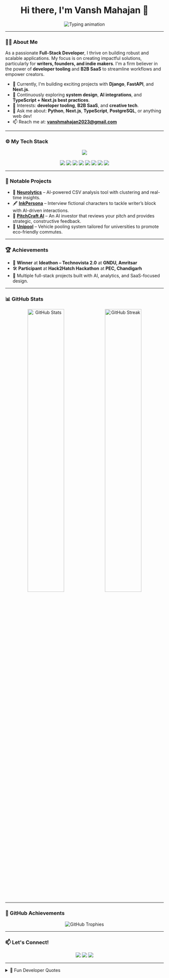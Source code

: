 <h1 align="center">Hi there, I'm Vansh Mahajan 👋</h1>

<p align="center">
  <img src="https://readme-typing-svg.herokuapp.com?font=Fira+Code&weight=600&pause=1000&color=00ADB5&center=true&vCenter=true&width=435&lines=Full-Stack+Developer;Open+Source+Contributor;Lifelong+Learner;Problem+Solver" alt="Typing animation" />
</p>

---

### 👨‍💻 About Me

As a passionate **Full-Stack Developer**, I thrive on building robust and scalable applications. My focus is on creating impactful solutions, particularly for **writers, founders, and indie makers**. I'm a firm believer in the power of **developer tooling** and **B2B SaaS** to streamline workflows and empower creators.

- 🔭 Currently, I'm building exciting projects with **Django**, **FastAPI**, and **Next.js**.
- 🌱 Continuously exploring **system design**, **AI integrations**, and **TypeScript + Next.js best practices**.
- 👀 Interests: **developer tooling**, **B2B SaaS**, and **creative tech**.
- 💬 Ask me about: **Python**, **Next.js**, **TypeScript**, **PostgreSQL**, or anything web dev!
- 📫 Reach me at: **vanshmahajan2023@gmail.com**

---

### ⚙️ My Tech Stack

<p align="center">
  <img src="https://skillicons.dev/icons?i=python,django,fastapi,ts,next,js,html,css,bootstrap,postgres,git,vscode" /><br><br>
  <img src="https://img.shields.io/badge/NumPy-013243?style=for-the-badge&logo=numpy&logoColor=white" />
  <img src="https://img.shields.io/badge/Pandas-150458?style=for-the-badge&logo=pandas&logoColor=white" />
  <img src="https://img.shields.io/badge/Seaborn-2D3F6C?style=for-the-badge&logo=python&logoColor=white" />
  <img src="https://img.shields.io/badge/scikit--learn-F7931E?style=for-the-badge&logo=scikit-learn&logoColor=white" />
  <img src="https://img.shields.io/badge/Jupyter-F37626?style=for-the-badge&logo=jupyter&logoColor=white" />
  <img src="https://img.shields.io/badge/Kaggle-20BEFF?style=for-the-badge&logo=kaggle&logoColor=white" />
  <img src="https://img.shields.io/badge/Machine%20Learning-brightgreen?style=for-the-badge&logo=ai&logoColor=white" />
  <img src="https://img.shields.io/badge/Ollama-0177FF?style=for-the-badge&logo=ollama&logoColor=white" />
</p>

---

### 🚀 Notable Projects

- 🧠 **[Neurolytics](https://github.com/vansh16-code/neurolytics)** – AI-powered CSV analysis tool with clustering and real-time insights.
- 🖋️ **[InkPersona](https://github.com/vansh16-code/inkpersona)** – Interview fictional characters to tackle writer’s block with AI-driven interactions.
- 💸 **[PitchCraft AI](https://github.com/vansh16-code/pitchcraft-ai)** – An AI investor that reviews your pitch and provides strategic, constructive feedback.
- 🚗 **[Unipool](https://github.com/vansh16-code/unipool)** – Vehicle pooling system tailored for universities to promote eco-friendly commutes.

---

### 🏆 Achievements

- 🥇 **Winner** at **Ideathon – Technovista 2.0** at **GNDU, Amritsar**
- 🛠️ **Participant** at **Hack2Hatch Hackathon** at **PEC, Chandigarh**
- 🌟 Multiple full-stack projects built with AI, analytics, and SaaS-focused design.

---

### 📊 GitHub Stats

<p align="center">
  <img width="48%" src="https://github-readme-stats.vercel.app/api?username=vansh16-code&show_icons=true&theme=tokyonight" alt="GitHub Stats" />
  <img width="48%" src="https://streak-stats.demolab.com/?user=vansh16-code&theme=tokyonight&hide_border=true" alt="GitHub Streak" />
</p>

---

### 🏅 GitHub Achievements

<p align="center">
    <img src="https://github-profile-trophy.vercel.app/?username=vansh16-code&theme=tokyonight&no-frame=true&no-bg=true" alt="GitHub Trophies" />
</p>

---

### 📫 Let's Connect!

<p align="center">
  <a href="mailto:vanshmahajan2023@gmail.com"><img src="https://img.shields.io/badge/email-D14836?style=for-the-badge&logo=gmail&logoColor=white" /></a>
  <a href="https://portfolio-ecru-eta-ycrq4feli2.vercel.app/" target="_blank"><img src="https://img.shields.io/badge/Portfolio-000?style=for-the-badge&logo=vercel&logoColor=white" /></a>
  <a href="https://www.linkedin.com/in/vansh-mahajan-267696277/" target="_blank"><img src="https://img.shields.io/badge/LinkedIn-0077B5?style=for-the-badge&logo=linkedin&logoColor=white" /></a>
</p>

---

<details>
<summary>💬 Fun Developer Quotes</summary>

> “Programs must be written for people to read, and only incidentally for machines to execute.” – Harold Abelson  
> “Simplicity is the soul of efficiency.” – Austin Freeman  
> “First, solve the problem. Then, write the code.” – John Johnson  

</details>
